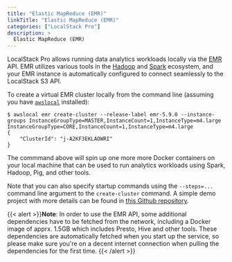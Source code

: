 ```yaml
---
title: "Elastic MapReduce (EMR)"
linkTitle: "Elastic MapReduce (EMR)"
categories: ["LocalStack Pro"]
description: >
  Elastic MapReduce (EMR)
---
```


LocalStack Pro allows running data analytics workloads locally via the [EMR](https://aws.amazon.com/emr) API. EMR utilizes various tools in the [Hadoop](https://hadoop.apache.org/) and [Spark](https://spark.apache.org) ecosystem, and your EMR instance is automatically configured to connect seamlessly to the LocalStack S3 API.

To create a virtual EMR cluster locally from the command line (assuming you have [`awslocal`](https://github.com/localstack/awscli-local) installed):
```
$ awslocal emr create-cluster --release-label emr-5.9.0 --instance-groups InstanceGroupType=MASTER,InstanceCount=1,InstanceType=m4.large InstanceGroupType=CORE,InstanceCount=1,InstanceType=m4.large
{
    "ClusterId": "j-A2KF3EKLAOWRI"
}
```

The commmand above will spin up one more more Docker containers on your local machine that can be used to run analytics workloads using Spark, Hadoop, Pig, and other tools.

Note that you can also specify startup commands using the `--steps=...` command line argument to the `create-cluster` command. A simple demo project with more details can be found in [this Github repository](https://github.com/localstack/localstack-pro-samples/tree/master/emr-hadoop-spark-jobs).

{{< alert >}}**Note**:
In order to use the EMR API, some additional dependencies have to be fetched from the network, including a Docker image of apprx. 1.5GB which includes Presto, Hive and other tools. These dependencies are automatically fetched when you start up the service, so please make sure you're on a decent internet connection when pulling the dependencies for the first time.
{{< /alert >}}
